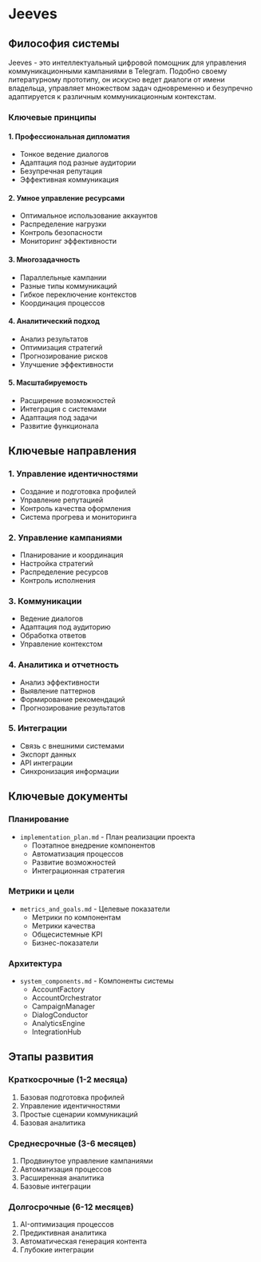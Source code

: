 # Jeeves

## Философия системы

Jeeves - это интеллектуальный цифровой помощник для управления коммуникационными кампаниями в Telegram. Подобно своему литературному прототипу, он искусно ведет диалоги от имени владельца, управляет множеством задач одновременно и безупречно адаптируется к различным коммуникационным контекстам.

### Ключевые принципы

#### 1. Профессиональная дипломатия
- Тонкое ведение диалогов
- Адаптация под разные аудитории
- Безупречная репутация
- Эффективная коммуникация

#### 2. Умное управление ресурсами
- Оптимальное использование аккаунтов
- Распределение нагрузки
- Контроль безопасности
- Мониторинг эффективности

#### 3. Многозадачность
- Параллельные кампании
- Разные типы коммуникаций
- Гибкое переключение контекстов
- Координация процессов

#### 4. Аналитический подход
- Анализ результатов
- Оптимизация стратегий
- Прогнозирование рисков
- Улучшение эффективности

#### 5. Масштабируемость
- Расширение возможностей
- Интеграция с системами
- Адаптация под задачи
- Развитие функционала

## Ключевые направления

### 1. Управление идентичностями
- Создание и подготовка профилей
- Управление репутацией
- Контроль качества оформления
- Система прогрева и мониторинга

### 2. Управление кампаниями
- Планирование и координация
- Настройка стратегий
- Распределение ресурсов
- Контроль исполнения

### 3. Коммуникации
- Ведение диалогов
- Адаптация под аудиторию
- Обработка ответов
- Управление контекстом

### 4. Аналитика и отчетность
- Анализ эффективности
- Выявление паттернов
- Формирование рекомендаций
- Прогнозирование результатов

### 5. Интеграции
- Связь с внешними системами
- Экспорт данных
- API интеграции
- Синхронизация информации

## Ключевые документы

### Планирование
- `implementation_plan.md` - План реализации проекта
  - Поэтапное внедрение компонентов
  - Автоматизация процессов
  - Развитие возможностей
  - Интеграционная стратегия

### Метрики и цели
- `metrics_and_goals.md` - Целевые показатели
  - Метрики по компонентам
  - Метрики качества
  - Общесистемные KPI
  - Бизнес-показатели

### Архитектура
- `system_components.md` - Компоненты системы
  - AccountFactory
  - AccountOrchestrator
  - CampaignManager
  - DialogConductor
  - AnalyticsEngine
  - IntegrationHub

## Этапы развития

### Краткосрочные (1-2 месяца)
1. Базовая подготовка профилей
2. Управление идентичностями
3. Простые сценарии коммуникаций
4. Базовая аналитика

### Среднесрочные (3-6 месяцев)
1. Продвинутое управление кампаниями
2. Автоматизация процессов
3. Расширенная аналитика
4. Базовые интеграции

### Долгосрочные (6-12 месяцев)
1. AI-оптимизация процессов
2. Предиктивная аналитика
3. Автоматическая генерация контента
4. Глубокие интеграции
